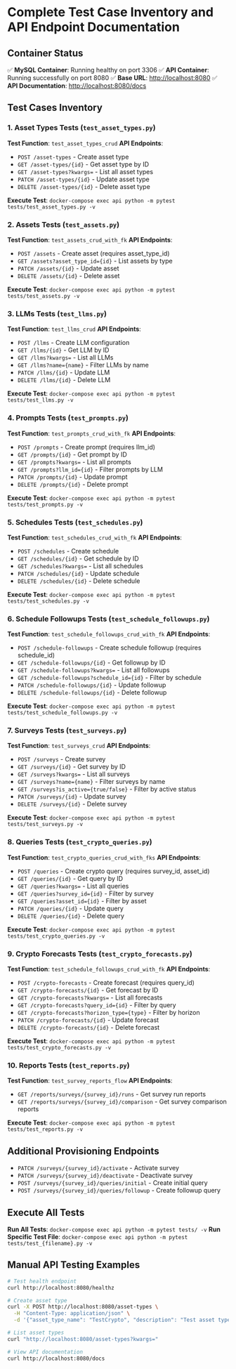 # Complete Test Case Inventory and API Endpoint Documentation

## Container Status

✅ __MySQL Container__: Running healthy on port 3306 
✅ __API Container__: Running successfully on port 8080 
✅ __Base URL__: [](http://localhost:8080)<http://localhost:8080> 
✅ __API Documentation__: [](http://localhost:8080/docs)<http://localhost:8080/docs>


## Test Cases Inventory

### 1. Asset Types Tests (`test_asset_types.py`)

__Test Function__: `test_asset_types_crud` __API Endpoints__:

- `POST /asset-types` - Create asset type
- `GET /asset-types/{id}` - Get asset type by ID
- `GET /asset-types?kwargs=` - List all asset types
- `PATCH /asset-types/{id}` - Update asset type
- `DELETE /asset-types/{id}` - Delete asset type

__Execute Test__: `docker-compose exec api python -m pytest tests/test_asset_types.py -v`

### 2. Assets Tests (`test_assets.py`)

__Test Function__: `test_assets_crud_with_fk` __API Endpoints__:

- `POST /assets` - Create asset (requires asset_type_id)
- `GET /assets?asset_type_id={id}` - List assets by type
- `PATCH /assets/{id}` - Update asset
- `DELETE /assets/{id}` - Delete asset

__Execute Test__: `docker-compose exec api python -m pytest tests/test_assets.py -v`

### 3. LLMs Tests (`test_llms.py`)

__Test Function__: `test_llms_crud` __API Endpoints__:

- `POST /llms` - Create LLM configuration
- `GET /llms/{id}` - Get LLM by ID
- `GET /llms?kwargs=` - List all LLMs
- `GET /llms?name={name}` - Filter LLMs by name
- `PATCH /llms/{id}` - Update LLM
- `DELETE /llms/{id}` - Delete LLM

__Execute Test__: `docker-compose exec api python -m pytest tests/test_llms.py -v`

### 4. Prompts Tests (`test_prompts.py`)

__Test Function__: `test_prompts_crud_with_fk` __API Endpoints__:

- `POST /prompts` - Create prompt (requires llm_id)
- `GET /prompts/{id}` - Get prompt by ID
- `GET /prompts?kwargs=` - List all prompts
- `GET /prompts?llm_id={id}` - Filter prompts by LLM
- `PATCH /prompts/{id}` - Update prompt
- `DELETE /prompts/{id}` - Delete prompt

__Execute Test__: `docker-compose exec api python -m pytest tests/test_prompts.py -v`

### 5. Schedules Tests (`test_schedules.py`)

__Test Function__: `test_schedules_crud_with_fk` __API Endpoints__:

- `POST /schedules` - Create schedule
- `GET /schedules/{id}` - Get schedule by ID
- `GET /schedules?kwargs=` - List all schedules
- `PATCH /schedules/{id}` - Update schedule
- `DELETE /schedules/{id}` - Delete schedule

__Execute Test__: `docker-compose exec api python -m pytest tests/test_schedules.py -v`

### 6. Schedule Followups Tests (`test_schedule_followups.py`)

__Test Function__: `test_schedule_followups_crud_with_fk` __API Endpoints__:

- `POST /schedule-followups` - Create schedule followup (requires schedule_id)
- `GET /schedule-followups/{id}` - Get followup by ID
- `GET /schedule-followups?kwargs=` - List all followups
- `GET /schedule-followups?schedule_id={id}` - Filter by schedule
- `PATCH /schedule-followups/{id}` - Update followup
- `DELETE /schedule-followups/{id}` - Delete followup

__Execute Test__: `docker-compose exec api python -m pytest tests/test_schedule_followups.py -v`

### 7. Surveys Tests (`test_surveys.py`)

__Test Function__: `test_surveys_crud` __API Endpoints__:

- `POST /surveys` - Create survey
- `GET /surveys/{id}` - Get survey by ID
- `GET /surveys?kwargs=` - List all surveys
- `GET /surveys?name={name}` - Filter surveys by name
- `GET /surveys?is_active={true/false}` - Filter by active status
- `PATCH /surveys/{id}` - Update survey
- `DELETE /surveys/{id}` - Delete survey

__Execute Test__: `docker-compose exec api python -m pytest tests/test_surveys.py -v`

### 8. Queries Tests (`test_crypto_queries.py`)

__Test Function__: `test_crypto_queries_crud_with_fks` __API Endpoints__:

- `POST /queries` - Create crypto query (requires survey_id, asset_id)
- `GET /queries/{id}` - Get query by ID
- `GET /queries?kwargs=` - List all queries
- `GET /queries?survey_id={id}` - Filter by survey
- `GET /queries?asset_id={id}` - Filter by asset
- `PATCH /queries/{id}` - Update query
- `DELETE /queries/{id}` - Delete query

__Execute Test__: `docker-compose exec api python -m pytest tests/test_crypto_queries.py -v`

### 9. Crypto Forecasts Tests (`test_crypto_forecasts.py`)

__Test Function__: `test_schedule_followups_crud_with_fk` __API Endpoints__:

- `POST /crypto-forecasts` - Create forecast (requires query_id)
- `GET /crypto-forecasts/{id}` - Get forecast by ID
- `GET /crypto-forecasts?kwargs=` - List all forecasts
- `GET /crypto-forecasts?query_id={id}` - Filter by query
- `GET /crypto-forecasts?horizon_type={type}` - Filter by horizon
- `PATCH /crypto-forecasts/{id}` - Update forecast
- `DELETE /crypto-forecasts/{id}` - Delete forecast

__Execute Test__: `docker-compose exec api python -m pytest tests/test_crypto_forecasts.py -v`

### 10. Reports Tests (`test_reports.py`)

__Test Function__: `test_survey_reports_flow` __API Endpoints__:

- `GET /reports/surveys/{survey_id}/runs` - Get survey run reports
- `GET /reports/surveys/{survey_id}/comparison` - Get survey comparison reports

__Execute Test__: `docker-compose exec api python -m pytest tests/test_reports.py -v`

## Additional Provisioning Endpoints

- `PATCH /surveys/{survey_id}/activate` - Activate survey
- `PATCH /surveys/{survey_id}/deactivate` - Deactivate survey
- `POST /surveys/{survey_id}/queries/initial` - Create initial query
- `POST /surveys/{survey_id}/queries/followup` - Create followup query

## Execute All Tests

__Run All Tests__: `docker-compose exec api python -m pytest tests/ -v` __Run Specific Test File__: `docker-compose exec api python -m pytest tests/test_{filename}.py -v`

## Manual API Testing Examples

```bash
# Test health endpoint
curl http://localhost:8080/healthz

# Create asset type
curl -X POST http://localhost:8080/asset-types \
  -H "Content-Type: application/json" \
  -d '{"asset_type_name": "TestCrypto", "description": "Test asset type"}'

# List asset types
curl "http://localhost:8080/asset-types?kwargs="

# View API documentation
curl http://localhost:8080/docs
```
